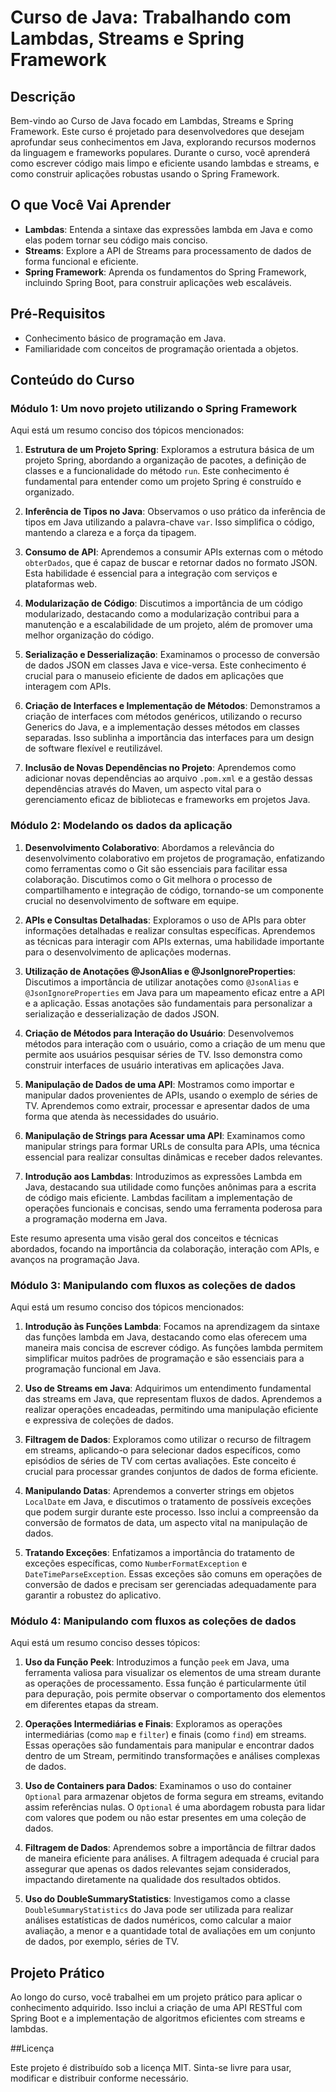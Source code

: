 
# Curso de Java: Trabalhando com Lambdas, Streams e Spring Framework

## Descrição

Bem-vindo ao Curso de Java focado em Lambdas, Streams e Spring Framework. Este curso é projetado para desenvolvedores que desejam aprofundar seus conhecimentos em Java, explorando recursos modernos da linguagem e frameworks populares. Durante o curso, você aprenderá como escrever código mais limpo e eficiente usando lambdas e streams, e como construir aplicações robustas usando o Spring Framework.

## O que Você Vai Aprender

- **Lambdas**: Entenda a sintaxe das expressões lambda em Java e como elas podem tornar seu código mais conciso.
- **Streams**: Explore a API de Streams para processamento de dados de forma funcional e eficiente.
- **Spring Framework**: Aprenda os fundamentos do Spring Framework, incluindo Spring Boot, para construir aplicações web escaláveis.

## Pré-Requisitos

- Conhecimento básico de programação em Java.
- Familiaridade com conceitos de programação orientada a objetos.

## Conteúdo do Curso

### Módulo 1: Um novo projeto utilizando o Spring Framework
Aqui está um resumo conciso dos tópicos mencionados:

1. **Estrutura de um Projeto Spring**: Exploramos a estrutura básica de um projeto Spring, abordando a organização de pacotes, a definição de classes e a funcionalidade do método `run`. Este conhecimento é fundamental para entender como um projeto Spring é construído e organizado.

2. **Inferência de Tipos no Java**: Observamos o uso prático da inferência de tipos em Java utilizando a palavra-chave `var`. Isso simplifica o código, mantendo a clareza e a força da tipagem.

3. **Consumo de API**: Aprendemos a consumir APIs externas com o método `obterDados`, que é capaz de buscar e retornar dados no formato JSON. Esta habilidade é essencial para a integração com serviços e plataformas web.

4. **Modularização de Código**: Discutimos a importância de um código modularizado, destacando como a modularização contribui para a manutenção e a escalabilidade de um projeto, além de promover uma melhor organização do código.

5. **Serialização e Desserialização**: Examinamos o processo de conversão de dados JSON em classes Java e vice-versa. Este conhecimento é crucial para o manuseio eficiente de dados em aplicações que interagem com APIs.

6. **Criação de Interfaces e Implementação de Métodos**: Demonstramos a criação de interfaces com métodos genéricos, utilizando o recurso Generics do Java, e a implementação desses métodos em classes separadas. Isso sublinha a importância das interfaces para um design de software flexível e reutilizável.

7. **Inclusão de Novas Dependências no Projeto**: Aprendemos como adicionar novas dependências ao arquivo `.pom.xml` e a gestão dessas dependências através do Maven, um aspecto vital para o gerenciamento eficaz de bibliotecas e frameworks em projetos Java.

### Módulo 2: Modelando os dados da aplicação

1. **Desenvolvimento Colaborativo**: Abordamos a relevância do desenvolvimento colaborativo em projetos de programação, enfatizando como ferramentas como o Git são essenciais para facilitar essa colaboração. Discutimos como o Git melhora o processo de compartilhamento e integração de código, tornando-se um componente crucial no desenvolvimento de software em equipe.

2. **APIs e Consultas Detalhadas**: Exploramos o uso de APIs para obter informações detalhadas e realizar consultas específicas. Aprendemos as técnicas para interagir com APIs externas, uma habilidade importante para o desenvolvimento de aplicações modernas.

3. **Utilização de Anotações @JsonAlias e @JsonIgnoreProperties**: Discutimos a importância de utilizar anotações como `@JsonAlias` e `@JsonIgnoreProperties` em Java para um mapeamento eficaz entre a API e a aplicação. Essas anotações são fundamentais para personalizar a serialização e desserialização de dados JSON.

4. **Criação de Métodos para Interação do Usuário**: Desenvolvemos métodos para interação com o usuário, como a criação de um menu que permite aos usuários pesquisar séries de TV. Isso demonstra como construir interfaces de usuário interativas em aplicações Java.

5. **Manipulação de Dados de uma API**: Mostramos como importar e manipular dados provenientes de APIs, usando o exemplo de séries de TV. Aprendemos como extrair, processar e apresentar dados de uma forma que atenda às necessidades do usuário.

6. **Manipulação de Strings para Acessar uma API**: Examinamos como manipular strings para formar URLs de consulta para APIs, uma técnica essencial para realizar consultas dinâmicas e receber dados relevantes.

7. **Introdução aos Lambdas**: Introduzimos as expressões Lambda em Java, destacando sua utilidade como funções anônimas para a escrita de código mais eficiente. Lambdas facilitam a implementação de operações funcionais e concisas, sendo uma ferramenta poderosa para a programação moderna em Java.

Este resumo apresenta uma visão geral dos conceitos e técnicas abordados, focando na importância da colaboração, interação com APIs, e avanços na programação Java.

### Módulo 3: Manipulando com fluxos as coleções de dados
Aqui está um resumo conciso dos tópicos mencionados:

1. **Introdução às Funções Lambda**: Focamos na aprendizagem da sintaxe das funções lambda em Java, destacando como elas oferecem uma maneira mais concisa de escrever código. As funções lambda permitem simplificar muitos padrões de programação e são essenciais para a programação funcional em Java.

2. **Uso de Streams em Java**: Adquirimos um entendimento fundamental das streams em Java, que representam fluxos de dados. Aprendemos a realizar operações encadeadas, permitindo uma manipulação eficiente e expressiva de coleções de dados.

3. **Filtragem de Dados**: Exploramos como utilizar o recurso de filtragem em streams, aplicando-o para selecionar dados específicos, como episódios de séries de TV com certas avaliações. Este conceito é crucial para processar grandes conjuntos de dados de forma eficiente.

4. **Manipulando Datas**: Aprendemos a converter strings em objetos `LocalDate` em Java, e discutimos o tratamento de possíveis exceções que podem surgir durante este processo. Isso inclui a compreensão da conversão de formatos de data, um aspecto vital na manipulação de dados.

5. **Tratando Exceções**: Enfatizamos a importância do tratamento de exceções específicas, como `NumberFormatException` e `DateTimeParseException`. Essas exceções são comuns em operações de conversão de dados e precisam ser gerenciadas adequadamente para garantir a robustez do aplicativo.

### Módulo 4: Manipulando com fluxos as coleções de dados
Aqui está um resumo conciso desses tópicos:

1. **Uso da Função Peek**: Introduzimos a função `peek` em Java, uma ferramenta valiosa para visualizar os elementos de uma stream durante as operações de processamento. Essa função é particularmente útil para depuração, pois permite observar o comportamento dos elementos em diferentes etapas da stream.

2. **Operações Intermediárias e Finais**: Exploramos as operações intermediárias (como `map` e `filter`) e finais (como `find`) em streams. Essas operações são fundamentais para manipular e encontrar dados dentro de um Stream, permitindo transformações e análises complexas de dados.

3. **Uso de Containers para Dados**: Examinamos o uso do container `Optional` para armazenar objetos de forma segura em streams, evitando assim referências nulas. O `Optional` é uma abordagem robusta para lidar com valores que podem ou não estar presentes em uma coleção de dados.

4. **Filtragem de Dados**: Aprendemos sobre a importância de filtrar dados de maneira eficiente para análises. A filtragem adequada é crucial para assegurar que apenas os dados relevantes sejam considerados, impactando diretamente na qualidade dos resultados obtidos.

5. **Uso do DoubleSummaryStatistics**: Investigamos como a classe `DoubleSummaryStatistics` do Java pode ser utilizada para realizar análises estatísticas de dados numéricos, como calcular a maior avaliação, a menor e a quantidade total de avaliações em um conjunto de dados, por exemplo, séries de TV.

## Projeto Prático

Ao longo do curso, você trabalhei em um projeto prático para aplicar o conhecimento adquirido. Isso inclui a criação de uma API RESTful com Spring Boot e a implementação de algoritmos eficientes com streams e lambdas.

##Licença

Este projeto é distribuído sob a licença MIT. Sinta-se livre para usar, modificar e distribuir conforme necessário.
